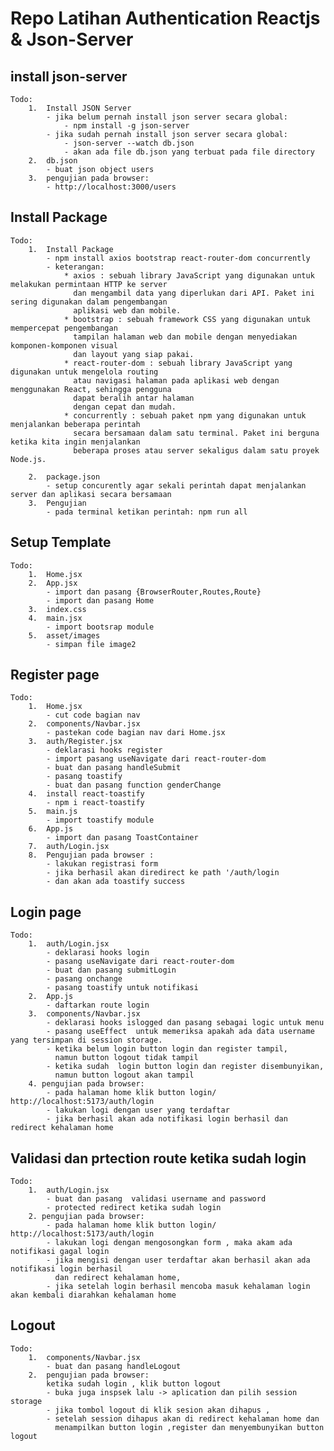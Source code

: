 # Repo Latihan Authentication Reactjs & Json-Server

## install json-server

    Todo:
        1.  Install JSON Server
            - jika belum pernah install json server secara global:
                - npm install -g json-server
            - jika sudah pernah install json server secara global:
                - json-server --watch db.json
                - akan ada file db.json yang terbuat pada file directory
        2.  db.json
            - buat json object users
        3.  pengujian pada browser:
            - http://localhost:3000/users

## Install Package

    Todo:
        1.  Install Package
            - npm install axios bootstrap react-router-dom concurrently
            - keterangan:
                * axios : sebuah library JavaScript yang digunakan untuk melakukan permintaan HTTP ke server
                  dan mengambil data yang diperlukan dari API. Paket ini sering digunakan dalam pengembangan
                  aplikasi web dan mobile.
                * bootstrap : sebuah framework CSS yang digunakan untuk mempercepat pengembangan
                  tampilan halaman web dan mobile dengan menyediakan komponen-komponen visual
                  dan layout yang siap pakai.
                * react-router-dom : sebuah library JavaScript yang digunakan untuk mengelola routing
                  atau navigasi halaman pada aplikasi web dengan menggunakan React, sehingga pengguna
                  dapat beralih antar halaman
                  dengan cepat dan mudah.
                * concurrently : sebuah paket npm yang digunakan untuk menjalankan beberapa perintah
                  secara bersamaan dalam satu terminal. Paket ini berguna ketika kita ingin menjalankan
                  beberapa proses atau server sekaligus dalam satu proyek Node.js.

        2.  package.json
            - setup concurently agar sekali perintah dapat menjalankan server dan aplikasi secara bersamaan
        3.  Pengujian
            - pada terminal ketikan perintah: npm run all

## Setup Template

    Todo:
        1.  Home.jsx
        2.  App.jsx
            - import dan pasang {BrowserRouter,Routes,Route}
            - import dan pasang Home
        3.  index.css
        4.  main.jsx
            - import bootsrap module
        5.  asset/images
            - simpan file image2

## Register page

    Todo:
        1.  Home.jsx
            - cut code bagian nav
        2.  components/Navbar.jsx
            - pastekan code bagian nav dari Home.jsx
        3.  auth/Register.jsx
            - deklarasi hooks register
            - import pasang useNavigate dari react-router-dom
            - buat dan pasang handleSubmit
            - pasang toastify
            - buat dan pasang function genderChange
        4.  install react-toastify
            - npm i react-toastify
        5.  main.js
            - import toastify module
        6.  App.js
            - import dan pasang ToastContainer
        7.  auth/Login.jsx
        8.  Pengujian pada browser :
            - lakukan registrasi form
            - jika berhasil akan diredirect ke path '/auth/login
            - dan akan ada toastify success

## Login page

    Todo:
        1.  auth/Login.jsx
            - deklarasi hooks login
            - pasang useNavigate dari react-router-dom
            - buat dan pasang submitLogin
            - pasang onchange
            - pasang toastify untuk notifikasi
        2.  App.js
            - daftarkan route login
        3.  components/Navbar.jsx
            - deklarasi hooks islogged dan pasang sebagai logic untuk menu
            - pasang useEffect  untuk memeriksa apakah ada data username yang tersimpan di session storage.
            - ketika belum login button login dan register tampil,
              namun button logout tidak tampil
            - ketika sudah  login button login dan register disembunyikan,
              namun button logout akan tampil
        4. pengujian pada browser:
            - pada halaman home klik button login/ http://localhost:5173/auth/login
            - lakukan logi dengan user yang terdaftar
            - jika berhasil akan ada notifikasi login berhasil dan redirect kehalaman home

## Validasi dan prtection route ketika sudah login

    Todo:
        1.  auth/Login.jsx
            - buat dan pasang  validasi username and password
            - protected redirect ketika sudah login
        2. pengujian pada browser:
            - pada halaman home klik button login/ http://localhost:5173/auth/login
            - lakukan logi dengan mengosongkan form , maka akam ada notifikasi gagal login
            - jika mengisi dengan user terdaftar akan berhasil akan ada notifikasi login berhasil
              dan redirect kehalaman home,
            - jika setelah login berhasil mencoba masuk kehalaman login akan kembali diarahkan kehalaman home

## Logout

    Todo:
        1.  components/Navbar.jsx
            - buat dan pasang handleLogout
        2.  pengujian pada browser:
            ketika sudah login , klik button logout
            - buka juga inspsek lalu -> aplication dan pilih session storage
            - jika tombol logout di klik sesion akan dihapus ,
            - setelah session dihapus akan di redirect kehalaman home dan
              menampilkan button login ,register dan menyembunyikan button logout
